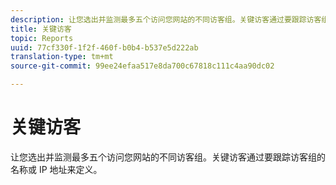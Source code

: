 ```yaml
---
description: 让您选出并监测最多五个访问您网站的不同访客组。关键访客通过要跟踪访客组的名称或 IP 地址来定义。
title: 关键访客
topic: Reports
uuid: 77cf330f-1f2f-460f-b0b4-b537e5d222ab
translation-type: tm+mt
source-git-commit: 99ee24efaa517e8da700c67818c111c4aa90dc02

---
```



# 关键访客

让您选出并监测最多五个访问您网站的不同访客组。关键访客通过要跟踪访客组的名称或 IP 地址来定义。

